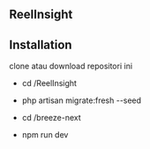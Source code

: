 ## ReelInsight

## Installation

clone atau download repositori ini

-   cd /ReelInsight
-   php artisan migrate:fresh --seed

-   cd /breeze-next
-   npm run dev
